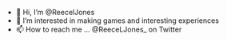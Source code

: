 - 👋 Hi, I’m @ReecelJones
- 👀 I’m interested in making games and interesting experiences
- 📫 How to reach me ... @ReeceLJones_ on Twitter
